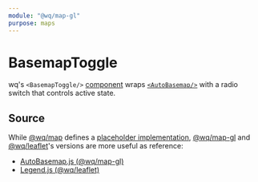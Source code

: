 ```yaml
---
module: "@wq/map-gl"
purpose: maps
---
```


# BasemapToggle

wq's `<BasemapToggle/>` [component] wraps [`<AutoBasemap/>`][AutoBasemap] with a radio switch that controls active state.

## Source

While [@wq/map] defines a [placeholder implementation][map-src], [@wq/map-gl] and [@wq/leaflet]'s versions are more useful as reference:

 * [AutoBasemap.js (@wq/map-gl)][mapgl-src]
 * [Legend.js (@wq/leaflet)][leaflet-src]

[component]: ./index.md
[AutoBasemap]: ./AutoBasemap.md
[@wq/map]: ../@wq/map.md
[@wq/map-gl]: ../@wq/map-gl.md
[@wq/leaflet]: https://github.com/wq/wq.app/tree/main/packages/leaflet

[map-src]: https://github.com/wq/wq.app/blob/main/packages/map/src/components/Legend.js
[mapgl-src]: https://github.com/wq/wq.app/blob/main/packages/map-gl/src/components/BasemapToggle.js
[leaflet-src]: https://github.com/wq/wq.app/blob/main/packages/leaflet/src/components/Legend.js
